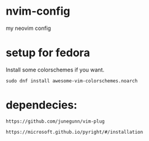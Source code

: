 # nvim-config
my neovim config

# setup for fedora
Install some colorschemes if you want.

`sudo dnf install awesome-vim-colorschemes.noarch`

# dependecies:
`https://github.com/junegunn/vim-plug`

`https://microsoft.github.io/pyright/#/installation`
